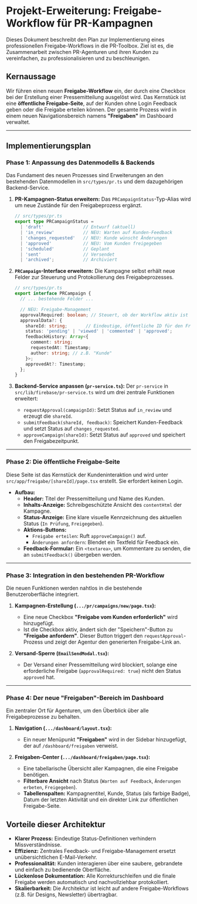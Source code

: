 # Projekt-Erweiterung: Freigabe-Workflow für PR-Kampagnen

Dieses Dokument beschreibt den Plan zur Implementierung eines professionellen Freigabe-Workflows in die PR-Toolbox. Ziel ist es, die Zusammenarbeit zwischen PR-Agenturen und ihren Kunden zu vereinfachen, zu professionalisieren und zu beschleunigen.

## Kernaussage

Wir führen einen neuen **Freigabe-Workflow** ein, der durch eine Checkbox bei der Erstellung einer Pressemitteilung ausgelöst wird. Das Kernstück ist eine **öffentliche Freigabe-Seite**, auf der Kunden ohne Login Feedback geben oder die Freigabe erteilen können. Der gesamte Prozess wird in einem neuen Navigationsbereich namens **"Freigaben"** im Dashboard verwaltet.

---

## Implementierungsplan

### Phase 1: Anpassung des Datenmodells & Backends

Das Fundament des neuen Prozesses sind Erweiterungen an den bestehenden Datenmodellen in `src/types/pr.ts` und dem dazugehörigen Backend-Service.

1.  **PR-Kampagnen-Status erweitern:**
    Das `PRCampaignStatus`-Typ-Alias wird um neue Zustände für den Freigabeprozess ergänzt.

    ```typescript
    // src/types/pr.ts
    export type PRCampaignStatus =
      | 'draft'               // Entwurf (aktuell)
      | 'in_review'           // NEU: Warten auf Kunden-Feedback
      | 'changes_requested'   // NEU: Kunde wünscht Änderungen
      | 'approved'            // NEU: Vom Kunden freigegeben
      | 'scheduled'           // Geplant
      | 'sent'                // Versendet
      | 'archived';           // Archiviert
    ```

2.  **`PRCampaign`-Interface erweitern:**
    Die Kampagne selbst erhält neue Felder zur Steuerung und Protokollierung des Freigabeprozesses.

    ```typescript
    // src/types/pr.ts
    export interface PRCampaign {
      // ... bestehende Felder ...

      // NEU: Freigabe-Management
      approvalRequired: boolean; // Steuert, ob der Workflow aktiv ist
      approvalData?: {
        shareId: string;       // Eindeutige, öffentliche ID für den Freigabe-Link
        status: 'pending' | 'viewed' | 'commented' | 'approved';
        feedbackHistory: Array<{
          comment: string;
          requestedAt: Timestamp;
          author: string; // z.B. "Kunde"
        }>;
        approvedAt?: Timestamp;
      };
    }
    ```

3.  **Backend-Service anpassen (`pr-service.ts`):**
    Der `pr-service` in `src/lib/firebase/pr-service.ts` wird um drei zentrale Funktionen erweitert:
    * `requestApproval(campaignId)`: Setzt Status auf `in_review` und erzeugt die `shareId`.
    * `submitFeedback(shareId, feedback)`: Speichert Kunden-Feedback und setzt Status auf `changes_requested`.
    * `approveCampaign(shareId)`: Setzt Status auf `approved` und speichert den Freigabezeitpunkt.

---

### Phase 2: Die öffentliche Freigabe-Seite

Diese Seite ist das Kernstück der Kundeninteraktion und wird unter `src/app/freigabe/[shareId]/page.tsx` erstellt. Sie erfordert keinen Login.

* **Aufbau:**
    * **Header:** Titel der Pressemitteilung und Name des Kunden.
    * **Inhalts-Anzeige:** Schreibgeschützte Ansicht des `contentHtml` der Kampagne.
    * **Status-Anzeige:** Eine klare visuelle Kennzeichnung des aktuellen Status (`In Prüfung`, `Freigegeben`).
    * **Aktions-Buttons:**
        * `Freigabe erteilen`: Ruft `approveCampaign()` auf.
        * `Änderungen anfordern`: Blendet ein Textfeld für Feedback ein.
    * **Feedback-Formular:** Ein `<textarea>`, um Kommentare zu senden, die an `submitFeedback()` übergeben werden.

---

### Phase 3: Integration in den bestehenden PR-Workflow

Die neuen Funktionen werden nahtlos in die bestehende Benutzeroberfläche integriert.

1.  **Kampagnen-Erstellung (`.../pr/campaigns/new/page.tsx`):**
    * Eine neue Checkbox **"Freigabe vom Kunden erforderlich"** wird hinzugefügt.
    * Ist die Checkbox aktiv, ändert sich der "Speichern"-Button zu **"Freigabe anfordern"**. Dieser Button triggert den `requestApproval`-Prozess und zeigt der Agentur den generierten Freigabe-Link an.

2.  **Versand-Sperre (`EmailSendModal.tsx`):**
    * Der Versand einer Pressemitteilung wird blockiert, solange eine erforderliche Freigabe (`approvalRequired: true`) nicht den Status `approved` hat.

---

### Phase 4: Der neue "Freigaben"-Bereich im Dashboard

Ein zentraler Ort für Agenturen, um den Überblick über alle Freigabeprozesse zu behalten.

1.  **Navigation (`.../dashboard/layout.tsx`):**
    * Ein neuer Menüpunkt **"Freigaben"** wird in der Sidebar hinzugefügt, der auf `/dashboard/freigaben` verweist.

2.  **Freigaben-Center (`.../dashboard/freigaben/page.tsx`):**
    * Eine tabellarische Übersicht aller Kampagnen, die eine Freigabe benötigen.
    * **Filterbare Ansicht** nach Status (`Warten auf Feedback`, `Änderungen erbeten`, `Freigegeben`).
    * **Tabellenspalten:** Kampagnentitel, Kunde, Status (als farbige Badge), Datum der letzten Aktivität und ein direkter Link zur öffentlichen Freigabe-Seite.

## Vorteile dieser Architektur

* **Klarer Prozess:** Eindeutige Status-Definitionen verhindern Missverständnisse.
* **Effizienz:** Zentrales Feedback- und Freigabe-Management ersetzt unübersichtlichen E-Mail-Verkehr.
* **Professionalität:** Kunden interagieren über eine saubere, gebrandete und einfach zu bedienende Oberfläche.
* **Lückenlose Dokumentation:** Alle Korrekturschleifen und die finale Freigabe werden automatisch und nachvollziehbar protokolliert.
* **Skalierbarkeit:** Die Architektur ist leicht auf andere Freigabe-Workflows (z.B. für Designs, Newsletter) übertragbar.